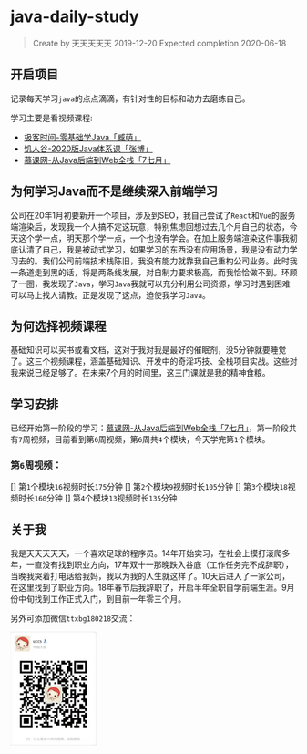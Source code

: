# java-daily-study

> Create by 天天天天天 2019-12-20
> Expected completion 2020-06-18

## 开启项目

记录每天学习`java`的点点滴滴，有针对性的目标和动力去磨练自己。

学习主要是看视频课程:
* [极客时间-零基础学Java「臧萌」](https://time.geekbang.org/course/intro/181)
* [饥人谷-2020版Java体系课「张博」](https://xiedaimala.com/user_groups/8f1a7d7b-33fe-4558-91be-e26231556096)
* [慕课网-从Java后端到Web全栈「7七月」](http://class.imooc.com/sale/javafullstack)

## 为何学习Java而不是继续深入前端学习

公司在20年1月初要新开一个项目，涉及到SEO，我自己尝试了`React`和`Vue`的服务端渲染后，发现我一个人搞不定这玩意，特别焦虑回想过去几个月自己的状态，今天这个学一点，明天那个学一点，一个也没有学会。在加上服务端渲染这件事我彻底认清了自己，我是被动式学习，如果学习的东西没有应用场景，我是没有动力学习去的。我们公司前端技术栈陈旧，我没有能力就靠我自己重构公司业务。此时我一条道走到黑的话，将是两条线发展，对自制力要求极高，而我恰恰做不到。环顾了一圈，我发现了`Java`，学习`Java`我就可以充分利用公司资源，学习时遇到困难可以马上找人请教。正是发现了这点，迫使我学习`Java`。

## 为何选择视频课程

基础知识可以买书或看文档，这对于我对我是最好的催眠剂，没5分钟就要睡觉了。这三个视频课程，涵盖基础知识、开发中的奇淫巧技、全栈项目实战。这些对我来说已经足够了。在未来7个月的时间里，这三门课就是我的精神食粮。

## 学习安排

已经开始第一阶段的学习：[慕课网-从Java后端到Web全栈「7七月」](http://class.imooc.com/sale/javafullstack)，第一阶段共有`7`周视频，目前看到第`6`周视频，第`6`周共`4`个模块，今天学完第`1`个模块。

### 第`6`周视频：
[] 第`1`个模块`16`视频时长`175`分钟
[] 第`2`个模块`9`视频时长`105`分钟
[] 第`3`个模块`18`视频时长`160`分钟
[] 第`4`个模块`13`视频时长`135`分钟


## 关于我

我是天天天天天，一个喜欢足球的程序员。14年开始实习，在社会上摸打滚爬多年，一直没有找到职业方向，17年双十一那晚跌入谷底（工作任务完不成辞职），当晚我哭着打电话给我妈，我以为我的人生就这样了。10天后进入了一家公司，在这里找到了职业方向。18年春节后我辞职了，开启半年全职自学前端生涯。9月份中旬找到工作正式入门，到目前一年零三个月。

另外可添加微信`ttxbg180218`交流：

<img src="./wx-ttxbg180218.jpeg" height="200" alt="ttxbg180218" align="center" />

